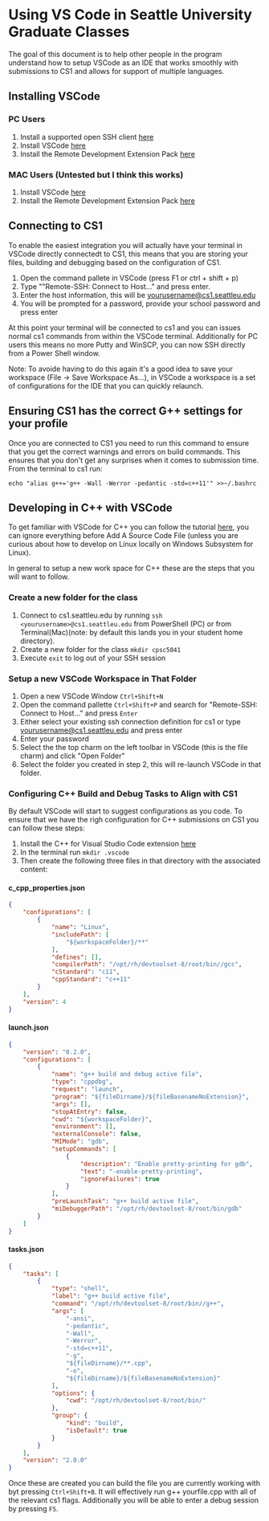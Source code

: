 # Using VS Code in Seattle University Graduate Classes

The goal of this document is to help other people in the program understand how to setup VSCode as an IDE that works smoothly with submissions to CS1 and allows for support of multiple languages.

## Installing VSCode

### PC Users

1. Install a supported open SSH client [here](https://code.visualstudio.com/docs/remote/troubleshooting#_installing-a-supported-ssh-client)
2. Install VSCode [here](https://code.visualstudio.com/)
3. Install the Remote Development Extension Pack [here](https://aka.ms/vscode-remote/download/extension)

### MAC Users (Untested but I think this works)

1. Install VSCode [here](https://code.visualstudio.com/)
2. Install the Remote Development Extension Pack [here](https://aka.ms/vscode-remote/download/extension)

## Connecting to CS1

To enable the easiest integration you will actually have your terminal in VSCode directly connectedt to CS1, this means that you are storing your files, building and debugging based on the configuration of CS1.

1. Open the command pallete in VSCode (press F1 or ctrl + shift + p)
2. Type ""Remote-SSH: Connect to Host..." and press enter.
3. Enter the host information, this will be yourusername@cs1.seattleu.edu
4. You will be prompted for a password, provide your school password and press enter

At this point your terminal will be connected to cs1 and you can issues normal cs1 commands from within the VSCode terminal.  Additionally for PC users this means no more Putty and WinSCP, you can now SSH directly from a Power Shell window.

Note: To avoide having to do this again it's a good idea to save your workspace (File -> Save Workspace As...), in VSCode a workspace is a set of configurations for the IDE that you can quickly relaunch.

## Ensuring CS1 has the correct G++ settings for your profile

Once you are connected to CS1 you need to run this command to ensure that you get the correct warnings and errors on build commands.  This ensures that you don't get any surprises when it comes to submission time.  From the terminal to cs1 run:

```echo "alias g++='g++ -Wall -Werror -pedantic -std=c++11'" >>~/.bashrc```

## Developing in C++ with VSCode

To get familiar with VSCode for C++ you can follow the tutorial [here](https://code.visualstudio.com/docs/cpp/config-wsl#_add-a-source-code-file), you can ignore everything before Add A Source Code File (unless you are curious about how to develop on Linux locally on Windows Subsystem for Linux).

In general to setup a new work space for C++ these are the steps that you will want to follow.

### Create a new folder for the class

1. Connect to cs1.seattleu.edu by running ```ssh <yourusername>@cs1.seattleu.edu``` from PowerShell (PC) or from Terminal(Mac)(note: by default this lands you in your student home directory).
2. Create a new folder for the class ```mkdir cpsc5041```
3. Execute ```exit``` to log out of your SSH session

### Setup a new VSCode Workspace in That Folder

1. Open a new VSCode Window ```Ctrl+Shift+N```
2. Open the command pallette ```Ctrl+Shift+P``` and search for "Remote-SSH: Connect to Host..." and press ```Enter```
3. Either select your existing ssh connection definition for cs1 or type yourusername@cs1.seattleu.edu and press enter
4. Enter your password
5. Select the the top charm on the left toolbar in VSCode (this is the file charm) and click "Open Folder"
6. Select the folder you created in step 2, this will re-launch VSCode in that folder.

### Configuring C++ Build and Debug Tasks to Align with CS1

By default VSCode will start to suggest configurations as you code.  To ensure that we have the righ configuration for C++ submissions on CS1 you can follow these steps:

1. Install the C++ for Visual Studio Code extension [here](https://marketplace.visualstudio.com/items?itemName=ms-vscode.cpptools)
2. In the terminal run ```mkdir .vscode```
3. Then create the following three files in that directory with the associated content:

#### c_cpp_properties.json

```json
{
    "configurations": [
        {
            "name": "Linux",
            "includePath": [
                "${workspaceFolder}/**"
            ],
            "defines": [],
            "compilerPath": "/opt/rh/devtoolset-8/root/bin//gcc",
            "cStandard": "c11",
            "cppStandard": "c++11"
        }
    ],
    "version": 4
}
```

#### launch.json

```json
{
    "version": "0.2.0",
    "configurations": [
        {
            "name": "g++ build and debug active file",
            "type": "cppdbg",
            "request": "launch",
            "program": "${fileDirname}/${fileBasenameNoExtension}",
            "args": [],
            "stopAtEntry": false,
            "cwd": "${workspaceFolder}",
            "environment": [],
            "externalConsole": false,
            "MIMode": "gdb",
            "setupCommands": [
                {
                    "description": "Enable pretty-printing for gdb",
                    "text": "-enable-pretty-printing",
                    "ignoreFailures": true
                }
            ],
            "preLaunchTask": "g++ build active file",
            "miDebuggerPath": "/opt/rh/devtoolset-8/root/bin/gdb"
        }
    ]
}
```

#### tasks.json

```json
{
    "tasks": [
        {
            "type": "shell",
            "label": "g++ build active file",
            "command": "/opt/rh/devtoolset-8/root/bin//g++",
            "args": [
                "-ansi",
                "-pedantic",
                "-Wall",
                "-Werror",
                "-std=c++11",
                "-g",
                "${fileDirname}/**.cpp",
                "-o",
                "${fileDirname}/${fileBasenameNoExtension}"
            ],
            "options": {
                "cwd": "/opt/rh/devtoolset-8/root/bin/"
            },
            "group": {
                "kind": "build",
                "isDefault": true
            }
        }
    ],
    "version": "2.0.0"
}
```

Once these are created you can build the file you are currently working with byt pressing ```Ctrl+Shift+B```. It will effectively run g++ yourfile.cpp with all of the relevant cs1 flags.  Additionally you will be able to enter a debug session by pressing ```F5```.
